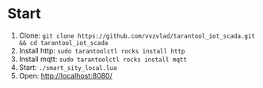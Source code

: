 # Start

1. Clone: ```git clone https://github.com/vvzvlad/tarantool_iot_scada.git && cd tarantool_iot_scada```
1. Install http: ```sudo tarantoolctl rocks install http```
1. Install mqtt: ```sudo tarantoolctl rocks install mqtt```
1. Start: ```./smart_sity_local.lua```
1. Open: [http://localhost:8080/](http://localhost:8080/)
